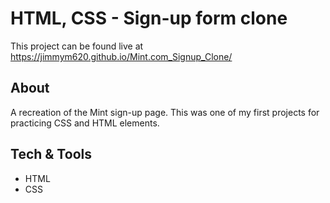 # HTML, CSS - Sign-up form clone

This project can be found live at https://jimmym620.github.io/Mint.com_Signup_Clone/

## About
A recreation of the Mint sign-up page. This was one of my first projects for practicing CSS and HTML elements.

## Tech & Tools
* HTML
* CSS
